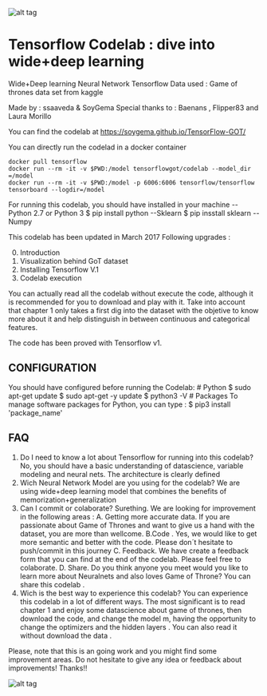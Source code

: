 

![alt tag](https://github.com/SoyGema/Tensorflow_CodeLab_Wide-Deep_learning/blob/master/Tensor-GOT-Polymer/0_Logo.jpg)
# Tensorflow Codelab : dive into wide+deep learning 
Wide+Deep learning Neural Network Tensorflow
Data used : Game of thrones data set from kaggle

Made by : ssaaveda & SoyGema
Special thanks to : Baenans , Flipper83 and Laura Morillo 

You can find the codelab at https://soygema.github.io/TensorFlow-GOT/

You can directly run the codelad in a docker container 
```
docker pull tensorflow
docker run --rm -it -v $PWD:/model tensorflowgot/codelab --model_dir =/model
docker run --rm -it -v $PWD:/model -p 6006:6006 tensorflow/tensorflow tensorboard --logdir=/model
```

For running this codelab, you should have installed in your machine
--Python 2.7 or Python 3
      $ pip install python
--Sklearn
     $ pip insstall sklearn 
--Numpy 


This codelab has been updated in March 2017
Following upgrades :

0. Introduction
1. Visualization behind GoT dataset
2. Installing Tensorflow V.1
3. Codelab execution

You can actually read all the codelab without execute the code, although it is recommended for you to download and play with it. Take into account that chapter 1 only takes a first dig into the dataset with the objetive to know more about it and help distinguish in between continuous and categorical features. 

The code has been proved with Tensorflow v1. 

## CONFIGURATION
You should have configured before running the Codelab:
            # Python 
            $ sudo apt-get update
            $ sudo apt-get -y update
            $ python3 -V
            # Packages
To manage software packages for Python, you can type :
            $ pip3 install 'package_name'

## FAQ
1. Do I need to know a lot about Tensorflow for running into this codelab?
No, you should have a basic understanding of datascience, variable modeling and neural nets. The architecture is clearly defined 
2. Wich Neural Network Model are you using for the codelab?
We are using wide+deep learning model that combines the benefits of memorization+generalization 
3. Can I commit or colaborate?
Surething. We are looking for improvement in the following areas :
      A. Getting more accurate data. If you are passionate about Game of Thrones and want to give us a hand with the dataset, you are more than wellcome.
      B.Code . Yes, we would like to get more semantic and better with the code. Please don´t hesitate to push/commit in this journey
      C. Feedback. We have create a feedback form that you can find at the end of the codelab. Please feel free to colaborate.
      D. Share. Do you think anyone you meet would you like to learn more about Neuralnets and also loves Game of Throne? You can share this codelab .
4. Wich is the best way to experience this codelab?
You can experience this codelab in a lot of different ways. The most significant is to read chapter 1 and enjoy some datascience about game of thrones, then download the code, and change the model m, having the opportunity to change the optimizers and the hidden layers .
You can also read it without download the data .

Please, note that this is an going work and you might find some improvement areas.
Do not hesitate to give any idea or feedback about improvements!
Thanks!!

![alt tag](https://github.com/SoyGema/Tensorflow_CodeLab_Wide-Deep_learning/blob/master/Tensor-GOT-Polymer/3_Comic.png)

